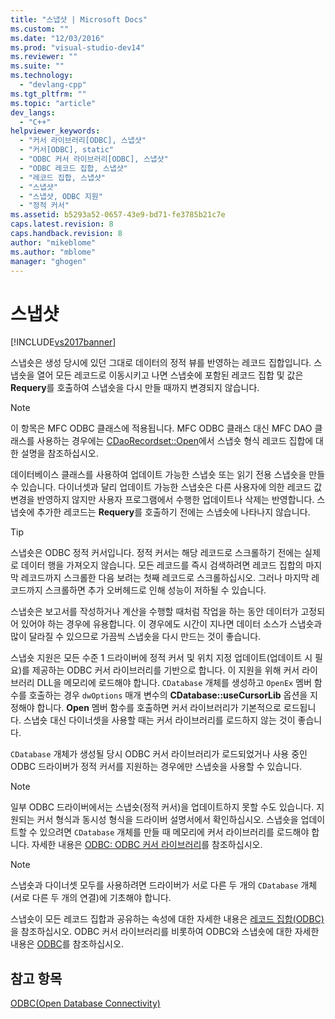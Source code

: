 ```yaml
---
title: "스냅샷 | Microsoft Docs"
ms.custom: ""
ms.date: "12/03/2016"
ms.prod: "visual-studio-dev14"
ms.reviewer: ""
ms.suite: ""
ms.technology: 
  - "devlang-cpp"
ms.tgt_pltfrm: ""
ms.topic: "article"
dev_langs: 
  - "C++"
helpviewer_keywords: 
  - "커서 라이브러리[ODBC], 스냅샷"
  - "커서[ODBC], static"
  - "ODBC 커서 라이브러리[ODBC], 스냅샷"
  - "ODBC 레코드 집합, 스냅샷"
  - "레코드 집합, 스냅샷"
  - "스냅샷"
  - "스냅샷, ODBC 지원"
  - "정적 커서"
ms.assetid: b5293a52-0657-43e9-bd71-fe3785b21c7e
caps.latest.revision: 8
caps.handback.revision: 8
author: "mikeblome"
ms.author: "mblome"
manager: "ghogen"
---
```

# 스냅샷
[!INCLUDE[vs2017banner](../../assembler/inline/includes/vs2017banner.md)]

스냅숏은 생성 당시에 있던 그대로 데이터의 정적 뷰를 반영하는 레코드 집합입니다.  스냅숏을 열어 모든 레코드로 이동시키고 나면 스냅숏에 포함된 레코드 집합 및 값은 **Requery**를 호출하여 스냅숏을 다시 만들 때까지 변경되지 않습니다.  
  
> [!NOTE]
>  이 항목은 MFC ODBC 클래스에 적용됩니다.  MFC ODBC 클래스 대신 MFC DAO 클래스를 사용하는 경우에는 [CDaoRecordset::Open](../Topic/CDaoRecordset::Open.md)에서 스냅숏 형식 레코드 집합에 대한 설명을 참조하십시오.  
  
 데이터베이스 클래스를 사용하여 업데이트 가능한 스냅숏 또는 읽기 전용 스냅숏을 만들 수 있습니다.  다이너셋과 달리 업데이트 가능한 스냅숏은 다른 사용자에 의한 레코드 값 변경을 반영하지 않지만 사용자 프로그램에서 수행한 업데이트나 삭제는 반영합니다.  스냅숏에 추가한 레코드는 **Requery**를 호출하기 전에는 스냅숏에 나타나지 않습니다.  
  
> [!TIP]
>  스냅숏은 ODBC 정적 커서입니다.  정적 커서는 해당 레코드로 스크롤하기 전에는 실제로 데이터 행을 가져오지 않습니다.  모든 레코드를 즉시 검색하려면 레코드 집합의 마지막 레코드까지 스크롤한 다음 보려는 첫째 레코드로 스크롤하십시오.  그러나 마지막 레코드까지 스크롤하면 추가 오버헤드로 인해 성능이 저하될 수 있습니다.  
  
 스냅숏은 보고서를 작성하거나 계산을 수행할 때처럼 작업을 하는 동안 데이터가 고정되어 있어야 하는 경우에 유용합니다.  이 경우에도 시간이 지나면 데이터 소스가 스냅숏과 많이 달라질 수 있으므로 가끔씩 스냅숏을 다시 만드는 것이 좋습니다.  
  
 스냅숏 지원은 모든 수준 1 드라이버에 정적 커서 및 위치 지정 업데이트\(업데이트 시 필요\)를 제공하는 ODBC 커서 라이브러리를 기반으로 합니다.  이 지원을 위해 커서 라이브러리 DLL을 메모리에 로드해야 합니다.  `CDatabase` 개체를 생성하고 `OpenEx` 멤버 함수를 호출하는 경우 `dwOptions` 매개 변수의 **CDatabase::useCursorLib** 옵션을 지정해야 합니다.  **Open** 멤버 함수를 호출하면 커서 라이브러리가 기본적으로 로드됩니다.  스냅숏 대신 다이너셋을 사용할 때는 커서 라이브러리를 로드하지 않는 것이 좋습니다.  
  
 `CDatabase` 개체가 생성될 당시 ODBC 커서 라이브러리가 로드되었거나 사용 중인 ODBC 드라이버가 정적 커서를 지원하는 경우에만 스냅숏을 사용할 수 있습니다.  
  
> [!NOTE]
>  일부 ODBC 드라이버에서는 스냅숏\(정적 커서\)을 업데이트하지 못할 수도 있습니다.  지원되는 커서 형식과 동시성 형식을 드라이버 설명서에서 확인하십시오.  스냅숏을 업데이트할 수 있으려면 `CDatabase` 개체를 만들 때 메모리에 커서 라이브러리를 로드해야 합니다.  자세한 내용은 [ODBC: ODBC 커서 라이브러리](../../data/odbc/odbc-the-odbc-cursor-library.md)를 참조하십시오.  
  
> [!NOTE]
>  스냅숏과 다이너셋 모두를 사용하려면 드라이버가 서로 다른 두 개의 `CDatabase` 개체\(서로 다른 두 개의 연결\)에 기초해야 합니다.  
  
 스냅숏이 모든 레코드 집합과 공유하는 속성에 대한 자세한 내용은 [레코드 집합\(ODBC\)](../../data/odbc/recordset-odbc.md)을 참조하십시오.  ODBC 커서 라이브러리를 비롯하여 ODBC와 스냅숏에 대한 자세한 내용은 [ODBC](../../data/odbc/odbc-basics.md)를 참조하십시오.  
  
## 참고 항목  
 [ODBC\(Open Database Connectivity\)](../../data/odbc/open-database-connectivity-odbc.md)